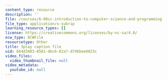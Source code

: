 ```yaml
---
content_type: resource
description: ''
file: /courses/6-00sc-introduction-to-computer-science-and-programming-spring-2011/664d34038581dbc682a7d74bbee6823c_8I0BmT1ccuw.srt
file_type: application/x-subrip
learning_resource_types: []
license: https://creativecommons.org/licenses/by-nc-sa/4.0/
ocw_type: OCWFile
resourcetype: Other
title: 3play caption file
uid: 664d3403-8581-dbc6-82a7-d74bbee6823c
video_files:
  video_thumbnail_file: null
video_metadata:
  youtube_id: null
---
```

